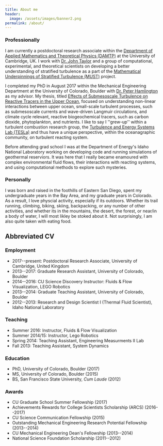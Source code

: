 ```yaml
---
title: About me
header:
  image: /assets/images/banner2.png
permalink: /about/
---
```


### Professionally
I am currently a postdoctoral research associate within the [Department of Applied Mathematics and Theoretical Physics (DAMTP)][DAMTP] at the University of Cambridge, UK. I work with [Dr. John Taylor][JohnTaylor] and a group of computational, experimental, and theoretical scientists on developing a better understanding of stratified turbulence as a part of the [Mathematical Underpinnings of Stratified Turbulence (MUST)][MUST] project.

I completed my PhD in August 2017 within the Mechanical Engineering Department at the University of Colorado, Boulder with [Dr. Peter Hamlington][PeterHamlington] as my advisor. My thesis, titled [Effects of Submesoscale Turbulence on Reactive Tracers in the Upper Ocean][Thesis], focused on understanding non-linear interactions between upper ocean, small-scale turbulent processes, such as submesoscale currents and wave-driven Langmuir circulations, and climate cycle relevant, reactive biogeochemical tracers, such as carbon dioxide, phytoplankton, and nutrients. I like to say I ''grew-up'' within a turbulent combustion research group, the [Turbulence and Energy Systems Lab (TESLa)][TESLA] and thus have a unique perspective, within the oceanagraphic community, on turbulent reacting system.

Before attending grad school I was at the Department of Energy's Idaho National Laboratory working on developing code and running simulations of geothermal reserviors. It was here that I really became enamoured with complex environmental fluid flows, their interactions with reacting systems, and using computational methods to explore such mysteries.

### Personally
I was born and raised in the foothills of Eastern San Diego, spent my undergraduate years in the Bay Area, and my graduate years in Colorado. As a result, I love physcial activity, especially if its outdoors. Whether its trail running, climbing, biking, skiing, backpacking, or any number of other activities, and whether its in the mountains, the desert, the forest, or near/in a body of water, I will most likley be stoked about it. Not surprisingly, I am also quite taken with eating food.

## Abbreviated CV

### Employment

* 2017--present: Postdoctoral Research Associate, University of Cambridge, United Kingdom
* 2013--2017: Graduate Research Assistant, University of Colorado, Boulder
* 2014--2016: CU Science Discovery Instructor: Fluids & Flow Visualization, LEGO Robotics
* 2013--2014: Graduate Teaching Assistant, University of Colorado, Boulder
* 2012--2013: Research and Design Scientist I (Thermal Fluid Scientist), Idaho National Laboratory

### Teaching
* Summer 2016: Instructor, Fluids & Flow Visualization
* Summer 2014/15: Instructor, Lego Robotics
* Spring 2014: Teaching Assistant, Engineering Measurments II Lab
* Fall 2013: Teaching Assistant, System Dynamics

### Education

* PhD, University of Colorado, Boulder (2017) 
* MS, University of Colorado, Boulder (2015) 
* BS, San Francisco State University, *Cum Laude* (2012)

### Awards

* CU Graduate School Summer Fellowship (2017)
* Achievements Rewards for College Scientists Scholarship (ARCS) (2016--2017)
* CU Science Communication Fellowship (2015)
* Outstanding Mechanical Engineering Research Potential Fellowship (2013--2014)
* CU Mechanical Engineering Dean's Fellowship (2013--2014)
* National Science Foundation Scholarship (2011--2012)

[Thesis]: https://scholar.colorado.edu/cgi/viewcontent.cgi?article=1151&context=mcen_gradetds
[DAMTP]: http://www.damtp.cam.ac.uk/
[MUST]: http://www.damtp.cam.ac.uk//research/env/must/content/index.html
[TESLA]: http://tesla.colorado.edu/
[JohnTaylor]: http://www.damtp.cam.ac.uk/user/jrt51/
[PeterHamlington]: http://tesla.colorado.edu/Peter-Hamlington
